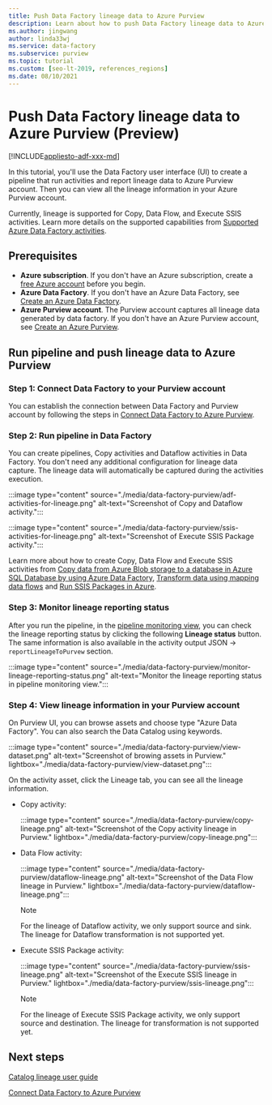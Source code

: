 ```yaml
---
title: Push Data Factory lineage data to Azure Purview
description: Learn about how to push Data Factory lineage data to Azure Purview
ms.author: jingwang
author: linda33wj
ms.service: data-factory
ms.subservice: purview
ms.topic: tutorial
ms.custom: [seo-lt-2019, references_regions]
ms.date: 08/10/2021
---
```


# Push Data Factory lineage data to Azure Purview (Preview)

[!INCLUDE[appliesto-adf-xxx-md](includes/appliesto-adf-xxx-md.md)]

In this tutorial, you'll use the Data Factory user interface (UI) to create a pipeline that run activities and report lineage data to Azure Purview account. Then you can view all the lineage information in your Azure Purview account. 

Currently, lineage is supported for Copy, Data Flow, and Execute SSIS activities. Learn more details on the supported capabilities from [Supported Azure Data Factory activities](../purview/how-to-link-azure-data-factory.md#supported-azure-data-factory-activities).

## Prerequisites

* **Azure subscription**. If you don't have an Azure subscription, create a [free Azure account](https://azure.microsoft.com/free/) before you begin.
* **Azure Data Factory**. If you don't have an Azure Data Factory, see [Create an Azure Data Factory](./quickstart-create-data-factory-portal.md).
* **Azure Purview account**. The Purview account captures all lineage data generated by data factory. If you don't have an Azure Purview account, see [Create an Azure Purview](../purview/create-catalog-portal.md).

## Run pipeline and push lineage data to Azure Purview

### Step 1: Connect Data Factory to your Purview account

You can establish the connection between Data Factory and Purview account by following the steps in [Connect Data Factory to Azure Purview](connect-data-factory-to-azure-purview.md).

### Step 2: Run pipeline in Data Factory

You can create pipelines, Copy activities and Dataflow activities in Data Factory. You don't need any additional configuration for lineage data capture. The lineage data will automatically be captured during the activities execution.

:::image type="content" source="./media/data-factory-purview/adf-activities-for-lineage.png" alt-text="Screenshot of Copy and Dataflow activity.":::

:::image type="content" source="./media/data-factory-purview/ssis-activities-for-lineage.png" alt-text="Screenshot of Execute SSIS Package activity.":::

Learn more about how to create Copy, Data Flow and Execute SSIS activities from 
[Copy data from Azure Blob storage to a database in Azure SQL Database by using Azure Data Factory](./tutorial-copy-data-portal.md), [Transform data using mapping data flows](./tutorial-data-flow.md) and [Run SSIS Packages in Azure](./tutorial-deploy-ssis-packages-azure.md).

### Step 3: Monitor lineage reporting status

After you run the pipeline, in the [pipeline monitoring view](monitor-visually.md#monitor-pipeline-runs), you can check the lineage reporting status by clicking the following **Lineage status** button. The same information is also available in the activity output JSON -> `reportLineageToPurvew` section.

:::image type="content" source="./media/data-factory-purview/monitor-lineage-reporting-status.png" alt-text="Monitor the lineage reporting status in pipeline monitoring view.":::

### Step 4: View lineage information in your Purview account

On Purview UI, you can browse assets and choose type "Azure Data Factory". You can also search the Data Catalog using keywords.

:::image type="content" source="./media/data-factory-purview/view-dataset.png" alt-text="Screenshot of browing assets in Purview." lightbox="./media/data-factory-purview/view-dataset.png":::

On the activity asset, click the Lineage tab, you can see all the lineage information.

- Copy activity:

    :::image type="content" source="./media/data-factory-purview/copy-lineage.png" alt-text="Screenshot of the Copy activity lineage in Purview." lightbox="./media/data-factory-purview/copy-lineage.png":::

- Data Flow activity:

    :::image type="content" source="./media/data-factory-purview/dataflow-lineage.png" alt-text="Screenshot of the Data Flow lineage in Purview." lightbox="./media/data-factory-purview/dataflow-lineage.png":::

    > [!NOTE] 
    > For the lineage of Dataflow activity, we only support source and sink. The lineage for Dataflow transformation is not supported yet.

- Execute SSIS Package activity:

    :::image type="content" source="./media/data-factory-purview/ssis-lineage.png" alt-text="Screenshot of the Execute SSIS lineage in Purview." lightbox="./media/data-factory-purview/ssis-lineage.png":::

    > [!NOTE] 
    > For the lineage of Execute SSIS Package activity, we only support source and destination. The lineage for transformation is not supported yet.

## Next steps

[Catalog lineage user guide](../purview/catalog-lineage-user-guide.md)

[Connect Data Factory to Azure Purview](connect-data-factory-to-azure-purview.md)